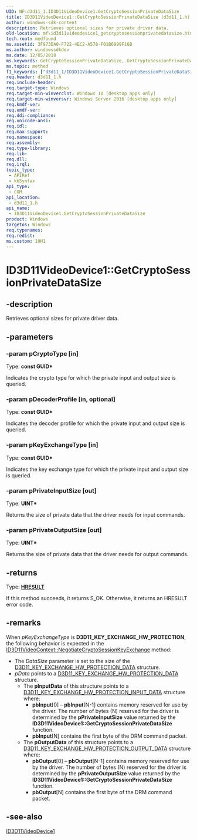 ```yaml
---
UID: NF:d3d11_1.ID3D11VideoDevice1.GetCryptoSessionPrivateDataSize
title: ID3D11VideoDevice1::GetCryptoSessionPrivateDataSize (d3d11_1.h)
author: windows-sdk-content
description: Retrieves optional sizes for private driver data.
old-location: mf\id3d11videodevice1_getcryptosessionprivatedatasize.htm
tech.root: medfound
ms.assetid: 3F973DA0-F722-4EC2-A578-F01B6999F16B
ms.author: windowssdkdev
ms.date: 12/05/2018
ms.keywords: GetCryptoSessionPrivateDataSize, GetCryptoSessionPrivateDataSize method [Media Foundation], GetCryptoSessionPrivateDataSize method [Media Foundation],ID3D11VideoDevice1 interface, ID3D11VideoDevice1 interface [Media Foundation],GetCryptoSessionPrivateDataSize method, ID3D11VideoDevice1.GetCryptoSessionPrivateDataSize, ID3D11VideoDevice1::GetCryptoSessionPrivateDataSize, d3d11_1/ID3D11VideoDevice1::GetCryptoSessionPrivateDataSize, mf.id3d11videodevice1_getcryptosessionprivatedatasize
ms.topic: method
f1_keywords: ["d3d11_1/ID3D11VideoDevice1.GetCryptoSessionPrivateDataSize"]
req.header: d3d11_1.h
req.include-header: 
req.target-type: Windows
req.target-min-winverclnt: Windows 10 [desktop apps only]
req.target-min-winversvr: Windows Server 2016 [desktop apps only]
req.kmdf-ver: 
req.umdf-ver: 
req.ddi-compliance: 
req.unicode-ansi: 
req.idl: 
req.max-support: 
req.namespace: 
req.assembly: 
req.type-library: 
req.lib: 
req.dll: 
req.irql: 
topic_type:
 - APIRef
 - kbSyntax
api_type:
 - COM
api_location:
 - d3d11_1.h
api_name:
 - ID3D11VideoDevice1.GetCryptoSessionPrivateDataSize
product: Windows
targetos: Windows
req.typenames: 
req.redist: 
ms.custom: 19H1
---
```


# ID3D11VideoDevice1::GetCryptoSessionPrivateDataSize


## -description


Retrieves optional sizes for private driver data. 


## -parameters




### -param pCryptoType [in]

Type: <b>const GUID*</b>

Indicates the crypto type for which the private input and output size is queried.


### -param pDecoderProfile [in, optional]

Type: <b>const GUID*</b>

Indicates the decoder profile for which the private input and output size is queried.


### -param pKeyExchangeType [in]

Type: <b>const GUID*</b>

Indicates the key exchange type for which the private input and output size is queried.


### -param pPrivateInputSize [out]

Type: <b>UINT*</b>

Returns the size of private data that the driver needs for input commands.


### -param pPrivateOutputSize [out]

Type: <b>UINT*</b>

Returns the size of private data that the driver needs for output commands.


## -returns



Type: <b><a href="https://docs.microsoft.com/previous-versions/windows/desktop/legacy/hh437604(v=vs.85)">HRESULT</a></b>

If this method succeeds, it returns S_OK. Otherwise, it returns an HRESULT error code.




## -remarks



When <i>pKeyExchangeType</i> is <b>D3D11_KEY_EXCHANGE_HW_PROTECTION</b>, the following behavior is expected in the <a href="https://docs.microsoft.com/windows/desktop/api/d3d11/nf-d3d11-id3d11videocontext-negotiatecryptosessionkeyexchange">ID3D11VideoContext::NegotiateCryptoSessionKeyExchange</a> method:

<ul>
<li>The <i>DataSize</i> parameter is set to the size of the <a href="https://docs.microsoft.com/windows/desktop/api/d3d11_1/ns-d3d11_1-d3d11_key_exchange_hw_protection_data">D3D11_KEY_EXCHANGE_HW_PROTECTION_DATA</a> structure.</li>
<li><i>pData</i> points to a <a href="https://docs.microsoft.com/windows/desktop/api/d3d11_1/ns-d3d11_1-d3d11_key_exchange_hw_protection_data">D3D11_KEY_EXCHANGE_HW_PROTECTION_DATA</a> structure. <ul>
<li>The <b>pInputData</b> of this structure points to a <a href="https://docs.microsoft.com/windows/desktop/api/d3d11_1/ns-d3d11_1-d3d11_key_exchange_hw_protection_input_data">D3D11_KEY_EXCHANGE_HW_PROTECTION_INPUT_DATA</a> structure where:<ul>
<li><b>pbInput</b>[0] – <b>pbInput</b>[N-1] contains memory reserved for use by the driver. The number of bytes (N) reserved for the driver is determined by the <b>pPrivateInputSize</b> value returned by the <b>ID3D11VideoDevice1::GetCryptoSessionPrivateDataSize</b> function.</li>
<li><b>pbInput</b>[N] contains the first byte of the DRM command packet.</li>
</ul>
</li>
<li>The <b>pOutputData</b> of this structure points to a <a href="https://docs.microsoft.com/windows/desktop/api/d3d11_1/ns-d3d11_1-d3d11_key_exchange_hw_protection_output_data">D3D11_KEY_EXCHANGE_HW_PROTECTION_OUTPUT_DATA</a> structure where:<ul>
<li><b>pbOutput</b>[0] – <b>pbOutput</b>[N-1] contains memory reserved for use by the driver. The number of bytes (N) reserved for the driver is determined by the <b>pPrivateOutputSize</b> value returned by the <b>ID3D11VideoDevice1::GetCryptoSessionPrivateDataSize</b> function.</li>
<li><b>pbOutput</b>[N] contains the first byte of the DRM command packet.</li>
</ul>
</li>
</ul>
</li>
</ul>



## -see-also




<a href="https://docs.microsoft.com/windows/desktop/api/d3d11_1/nn-d3d11_1-id3d11videodevice1">ID3D11VideoDevice1</a>
 

 

